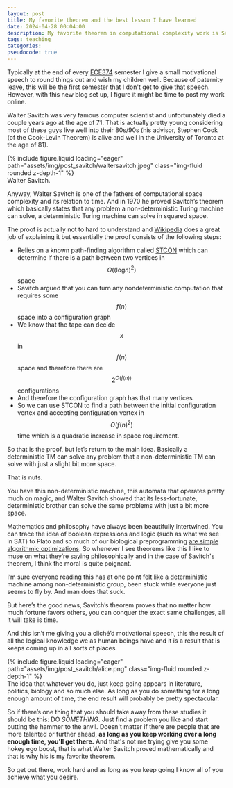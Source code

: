 ```yaml
---
layout: post
title: My favorite theorem and the best lesson I have learned
date: 2024-04-28 00:04:00
description: My favorite theorem in computational complexity work is Savitch's Theorem. There are more important theorems, but Savitch's theorem offers life advice that I think we would all be wise to follow. This post is adapted from a speech I usually give at the end of a semester of ECE374B.   
tags: teaching
categories: 
pseudocode: true
---
```


Typically at the end of every [ECE374](https://github.com/SaswatPadhi/pseudocode.js) semester I give a small motivational speech to round things out and wish my children well. Because of paternity leave, this will be the first semester that I don't get to give that speech. However, with this new blog set up, I figure it might be time to post my work online. 

Walter Savitch was very famous computer scientist and unfortunately died a couple years ago at the age of 71. That is actually pretty young considering most of these guys live well into their 80s/90s (his advisor, Stephen Cook (of the Cook-Levin Theorem) is alive and well in the University of Toronto at the age of 81).

<div class="row mt-3 justify-content-center">
    <div class="col-sm-4 mt-3 mt-md-0 align-self-center">
        {% include figure.liquid loading="eager" path="assets/img/post_savitch/waltersavitch.jpeg" class="img-fluid rounded z-depth-1" %}
    </div>
</div>
<div class="caption">
    Walter Savitch.
</div>

Anyway, Walter Savitch is one of the fathers of computational space complexity and its relation to time. 
And in 1970 he proved Savitch’s theorem which basically states that any problem a non-deterministic Turing machine can solve, a deterministic Turing machine can solve in squared space.

The proof is actually not to hard to understand and [Wikipedia](https://en.wikipedia.org/wiki/Savitch%27s_theorem) does a great job of explaining it but essentially the proof consists of the following steps:

* Relies on a known path-finding algorithm called [STCON](https://en.wikipedia.org/wiki/St-connectivity) which can determine if there is a path between two vertices in $$O\left( \left( \text{log}n \right)^2 \right)$$ space
* Savitch argued that you can turn any nondeterministic computation that requires some $$f\left(n\right)$$ space into a configuration graph
* We know that the tape can decide $$x$$ in $$f\left(n\right)$$ space and therefore there are $$2^{O\left(f\left(n\right)\right)}$$ configurations 
* And therefore the configuration graph has that many vertices 
* So we can use STCON to find a path between the initial configuration vertex and accepting configuration vertex in $$O\left(f\left(n\right)^2\right)$$ time which is a quadratic increase in space requirement. 

So that is the proof, but let’s return to the main idea. Basically a deterministic TM can solve any problem that a non-deterministic TM can solve with just a slight bit more space. 

That is nuts. 

You have this non-deterministic machine, this automata that operates pretty much on magic, and Walter Savitch showed that its less-fortunate, deterministic brother can solve the same problems with just a bit more space. 

Mathematics and philosophy have always been beautifully intertwined. You can trace the idea of boolean expressions and logic (such as what we see in SAT) to Plato and so much of our biological preprogramming [are simple algorithmic optimizations](https://radiolab.org/podcast/104010-one-good-deed-deserves-another). So whenever I see theorems like this I like to muse on what they’re saying philosophically and in the case of Savitch's theorem, I think the moral is quite poignant. 

I’m sure everyone reading this has at one point felt like a deterministic machine among non-deterministic group, been stuck while everyone just seems to fly by. And man does that suck. 

But here’s the good news, Savitch’s theorem proves that no matter how much fortune favors others, you can conquer the exact same challenges, all it will take is time. 

And this isn’t me giving you a cliché’d motivational speech, this the result of all the logical knowledge we as human beings have and it is a result that is keeps coming up in all sorts of places. 

<div class="row mt-3">
    <div class="col-sm mt-3 mt-md-0">
        {% include figure.liquid loading="eager" path="assets/img/post_savitch/alice.png" class="img-fluid rounded z-depth-1" %}
    </div>
</div>
<div class="caption">
    The idea that whatever you do, just keep going appears in literature, politics, biology and so much else. As long as you do something for a long enough amount of time, the end result will probably be pretty spectacular.
</div>

So if there’s one thing that you should take away from these studies it should be this: DO *SOMETHING*. Just find a problem you like and start putting the hammer to the anvil. Doesn't matter if there are people that are more talented or further ahead, **as long as you keep working over a long enough time, you'll get there.** And that's not me trying give you some hokey ego boost, that is what Walter Savitch proved mathematically and that is why his is my favorite theorem. 

So get out there, work hard and as long as you keep going I know all of you achieve what you desire. 